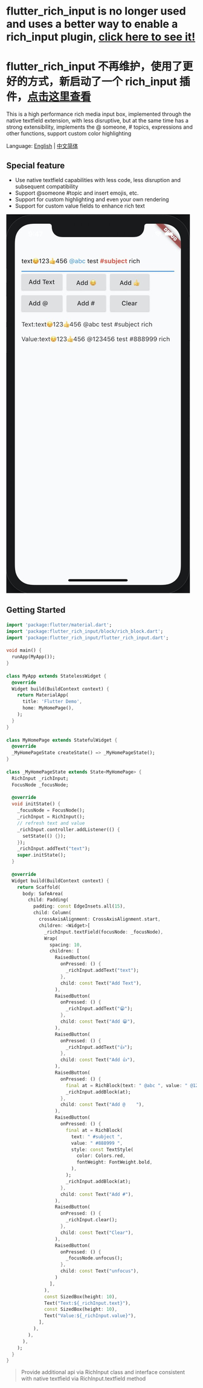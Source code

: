 # flutter_rich_input is no longer used and uses a better way to enable a rich_input plugin, [click here to see it!](https://pub.dev/packages/rich_input)

# flutter_rich_input 不再维护，使用了更好的方式，新启动了一个 rich_input 插件，[点击这里查看](https://pub.dev/packages/rich_input)

This is a high performance rich media input box, implemented through the native textfield extension, with less disruptive, but at the same time has a strong extensibility, implements the @ someone, # topics, expressions and other functions, support custom color highlighting

Language: [English](README.md) | [中文简体](README-ZH.md)

## Special feature

-   Use native textfield capabilities with less code, less disruption and subsequent compatibility
-   Support @someone #topic and insert emojis, etc.
-   Support for custom highlighting and even your own rendering
-   Support for custom value fields to enhance rich text

![Demo](demo.jpg)

## Getting Started

```dart
import 'package:flutter/material.dart';
import 'package:flutter_rich_input/block/rich_block.dart';
import 'package:flutter_rich_input/flutter_rich_input.dart';

void main() {
  runApp(MyApp());
}

class MyApp extends StatelessWidget {
  @override
  Widget build(BuildContext context) {
    return MaterialApp(
      title: 'Flutter Demo',
      home: MyHomePage(),
    );
  }
}

class MyHomePage extends StatefulWidget {
  @override
  _MyHomePageState createState() => _MyHomePageState();
}

class _MyHomePageState extends State<MyHomePage> {
  RichInput _richInput;
  FocusNode _focusNode;

  @override
  void initState() {
    _focusNode = FocusNode();
    _richInput = RichInput();
    // refresh text and value
    _richInput.controller.addListener(() {
      setState(() {});
    });
    _richInput.addText("text");
    super.initState();
  }

  @override
  Widget build(BuildContext context) {
    return Scaffold(
      body: SafeArea(
        child: Padding(
          padding: const EdgeInsets.all(15),
          child: Column(
            crossAxisAlignment: CrossAxisAlignment.start,
            children: <Widget>[
              _richInput.textField(focusNode: _focusNode),
              Wrap(
                spacing: 10,
                children: [
                  RaisedButton(
                    onPressed: () {
                      _richInput.addText("text");
                    },
                    child: const Text("Add Text"),
                  ),
                  RaisedButton(
                    onPressed: () {
                      _richInput.addText("😁");
                    },
                    child: const Text("Add 😁"),
                  ),
                  RaisedButton(
                    onPressed: () {
                      _richInput.addText("👍");
                    },
                    child: const Text("Add 👍"),
                  ),
                  RaisedButton(
                    onPressed: () {
                      final at = RichBlock(text: " @abc ", value: " @123456 ");
                      _richInput.addBlock(at);
                    },
                    child: const Text("Add @    "),
                  ),
                  RaisedButton(
                    onPressed: () {
                      final at = RichBlock(
                        text: " #subject ",
                        value: " #888999 ",
                        style: const TextStyle(
                          color: Colors.red,
                          fontWeight: FontWeight.bold,
                        ),
                      );
                      _richInput.addBlock(at);
                    },
                    child: const Text("Add #"),
                  ),
                  RaisedButton(
                    onPressed: () {
                      _richInput.clear();
                    },
                    child: const Text("Clear"),
                  ),
                  RaisedButton(
                    onPressed: () {
                      _focusNode.unfocus();
                    },
                    child: const Text("unfocus"),
                  )
                ],
              ),
              const SizedBox(height: 10),
              Text("Text:${_richInput.text}"),
              const SizedBox(height: 10),
              Text("Value:${_richInput.value}"),
            ],
          ),
        ),
      ),
    );
  }
}
```

> Provide additional api via RichInput class and interface consistent with native textfield via RichInput.textfield method
